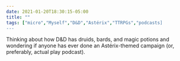 ```yaml
---
date: 2021-01-20T18:30:15-05:00
title: ""
tags: ["micro","Myself","D&D","Astérix","TTRPGs","podcasts]
---
```

Thinking about how D&D has druids, bards, and magic potions and wondering if anyone has ever done an Astérix-themed campaign (or, preferably, actual play podcast).
